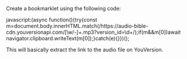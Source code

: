Create a bookmarklet using the following code:

javascript:(async function(){try{const m=document.body.innerHTML.match(/https:\/\/audio-bible-cdn\.youversionapi\.com\/[\w\/\-]+\.mp3\?version_id=\d+/);if(m&&m[0])await navigator.clipboard.writeText(m[0]);}catch(e){}})();

This will basically extract the link to the audio file on YouVersion.


